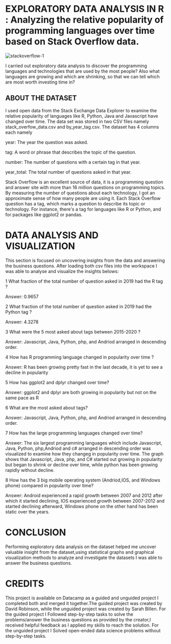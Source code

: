 # EXPLORATORY DATA ANALYSIS IN R : Analyzing the relative popularity of programming languages over time based on Stack Overflow data.

![stackoverflow-1](https://user-images.githubusercontent.com/105368173/228001250-b932b334-7592-4082-a8bd-2b7532f69888.png)

I carried out exploratory data analysis to discover the programming languages and technologies that are used by the most people? Also what languages are growing and which are shrinking, so that we can tell which are most worth investing time in?
 
 ## ABOUT THE DATASET
I used open data from the Stack Exchange Data Explorer to examine the relative popularity of languages like R, Python, Java and Javascript have changed over time. The data set was stored in two CSV files namely stack_overfow_data.csv and by_year_tag.csv. The dataset has 4 columns each namely

year: The year the question was asked.

tag: A word or phrase that describes the topic of the question.

number: The number of questions with a certain tag in that year.

year_total: The total number of questions asked in that year.

Stack Overflow is an excellent source of data, it is a programming question and answer site with more than 16 million questions on programming topics. By measuring the number of questions about each technology, I got an approximate sense of how many people are using it. Each Stack Overflow question has a tag, which marks a question to describe its topic or technology. For instance, there's a tag for languages like R or Python, and for packages like ggplot2 or pandas.

# DATA ANALYSIS AND VISUALIZATION
This section is focused on uncovering insights from the data and answering the business questions. After loading both csv files into the workspace I was able to 
analyse and visualize the insights belows:

1 What fraction of the total number of question asked in 2019 had the R tag ? 

Answer: 0.9657

2 What fraction of the total number of question asked in 2019 had the Python tag ? 

Answer: 4.3278

3 What were the 5 most asked about tags between 2015-2020 ?

Answer: Javascript, Java, Python, php, and Andriod arranged in descending order.

4 How has R programming language changed in popularity over time ? 

Answer: R has been growing pretty fast in the last decade, it is yet to see a decline in popularity

5 How has ggplot2 and dplyr changed over time? 

Answer: ggplot2 and dplyr are both growing in popularity but not on the same pace as R

6 What are the most asked about tags? 

Answer: Javascript, Java, Python, php, and Andriod arranged in descending order.

7 How has the large programming languages changed over time?

Answer: The six largest programming languages which include Javascript, Java, Python, php,Andriod and c# arranged in descending order was visualized to examine how they  changeg in popularity over time. The graph shows that Javascript, Java, php, and C# started out growing in popularity but began to shrink or decline over time, while python has been growing rapidly without decline.

8 How has the 3 big mobile operating system (Andriod,IOS, and Windows phone) compared  in popularity over time?

Answer:  Android experienced a rapid growth between 2007 and 2012 after which it started declining, IOS experienced growth between 2007-2012 and started declining afterward, Windows phone on the other hand has been static over the years.

# CONCLUSION
Performing exploratory data analysis on the dataset helped me uncover valuable insight from the dataset,using statistical graphs and graphical visualization methods to analyze and investigate the datasets I was able to answer the business questions.

# CREDITS
This project is available on Datacamp as a guided and unguided project I completed both and merged it together.The guided project was created by David Robinson, while the unguided project was created by Sarah Billen. For the guided project I Followed step-by-step tasks to solve the problems/answer the business questions as provided by the creator,I received helpful feedback as I applied my skills to reach the solution. For the unguided project I Solved open-ended data science problems without step-by-step tasks. 
